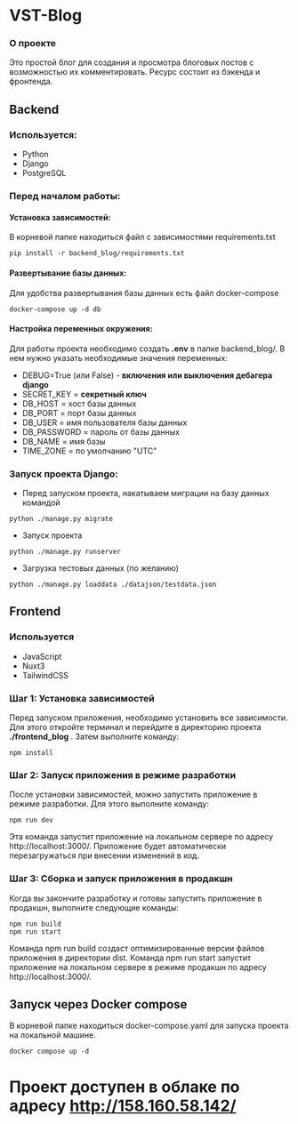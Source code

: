 # VST-Blog

### О проекте
Это простой блог для создания и просмотра блоговых постов с возможностью их комментировать. Ресурс состоит из бэкенда и фронтенда.


## Backend

### Используется:

- Python
- Django
- PostgreSQL


### Перед началом работы:

#### Установка зависимостей:

В корневой папке находиться файл с зависимостями requirements.txt
```shell
pip install -r backend_blog/requirements.txt
```

#### Развертывание базы данных:

Для удобства развертывания базы данных есть файл docker-compose 

````shell
docker-compose up -d db
````

#### Настройка переменных окружения:

Для работы проекта необходимо создать **.env** в папке backend_blog/.
В нем нужно указать необходимые значения переменных:

* DEBUG=True (или False) - **включения или выключения дебагера django**
* SECRET_KEY = **секретный ключ**
* DB_HOST = хост базы данных
* DB_PORT = порт базы данных
* DB_USER = имя пользователя базы данных
* DB_PASSWORD = пароль от базы данных
* DB_NAME = имя базы
* TIME_ZONE = по умолчанию "UTC"

### Запуск проекта Django:

* Перед запуском проекта, накатываем миграции на базу данных командой

```shell
python ./manage.py migrate
```
* Запуск проекта

```shell
python ./manage.py runserver
```

* Загрузка тестовых данных (по желанию)
```shell
python ./manage.py loaddata ./datajson/testdata.json
```

## Frontend

### Используется

- JavaScript
- Nuxt3
- TailwindCSS

### Шаг 1: Установка зависимостей
Перед запуском приложения, необходимо установить все зависимости.
Для этого откройте терминал и перейдите в директорию проекта **./frontend_blog** . Затем выполните команду:

```shell
npm install
```

### Шаг 2: Запуск приложения в режиме разработки
После установки зависимостей, можно запустить приложение в режиме разработки. Для этого выполните команду:
```shell
npm run dev
```
Эта команда запустит приложение на локальном сервере по адресу http://localhost:3000/. Приложение будет автоматически перезагружаться при внесении изменений в код.

### Шаг 3: Сборка и запуск приложения в продакшн
Когда вы закончите разработку и готовы запустить приложение в продакшн, выполните следующие команды:

```shell
npm run build
npm run start
```

Команда npm run build создаст оптимизированные версии файлов приложения в директории dist. Команда npm run start запустит приложение на локальном сервере в режиме продакшн по адресу http://localhost:3000/.

## Запуск через Docker compose
В корневой папке находиться docker-compose.yaml для запуска проекта на локальной машине.

```shell
docker compose up -d
```


# Проект доступен в облаке по адресу http://158.160.58.142/